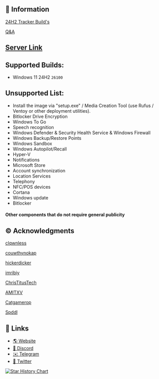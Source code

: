 ## 📌 Information

[24H2 Tracker Build's](https://github.com/Delusion-LLC/DelusionOS/blob/main/DelusionOS/24H2.md)

[Q&A](https://github.com/Delusion-LLC/DelusionOS/blob/DelusionOS/Q&A.md)

## [Server Link](https://dsc.gg/delusionos)

## Supported Builds:
- Windows 11 24H2 `26100`

## Unsupported List:
- Install the image via "setup.exe" / Media Creation Tool (use Rufus / Ventoy or other deployment utilities).
- Bitlocker Drive Encryption
- Windows To Go
- Speech recognition
- Windows Defender & Security Health Service & Windows Firewall
- Windows Backup/Restore Points
- Windows Sandbox
- Windows Autopilot/Recall
- Hyper-V
- Notifications
- Microsoft Store
- Account synchronization
- Location Services
- Telephony
- NFC/POS devices
- Cortana
- Windows update
- Bitlocker
#### Other components that do not require general publicity

## ©️ Acknowledgments
[clqwnless](https://github.com/clqwnless)

[couwthynokap](https://github.com/couwthynokap)

[hickerdicker](https://github.com/hickerdicker)

[imribiy](https://github.com/imribiy)

[ChrisTitusTech](https://github.com/ChrisTitusTech)

[AMITXV](https://github.com/amitxv)

[Catgamerop](https://x.com/CatGamerOP)

[Spddl](https://github.com/spddl)

## 🔗 Links
- [🌎 Website](https://deluos.vercel.app/)
- [🤖 Discord](https://dsc.gg/delusionos/)
- [✉️ Telegram](https://t.me/DelusionGroup/)
- [🐤 Twitter](https://x.com/DelusionLLC/)

<a href="https://star-history.com/#Delusion-LLC/DelusionOS&Date">
 <picture>
   <source media="(prefers-color-scheme: dark)" srcset="https://api.star-history.com/svg?repos=Delusion-LLC/DelusionOS&type=Date&theme=dark" />
   <source media="(prefers-color-scheme: light)" srcset="https://api.star-history.com/svg?repos=Delusion-LLC/DelusionOS&type=Date" />
   <img alt="Star History Chart" src="https://api.star-history.com/svg?repos=Delusion-LLC/DelusionOS&type=Date" />
 </picture>
</a>

